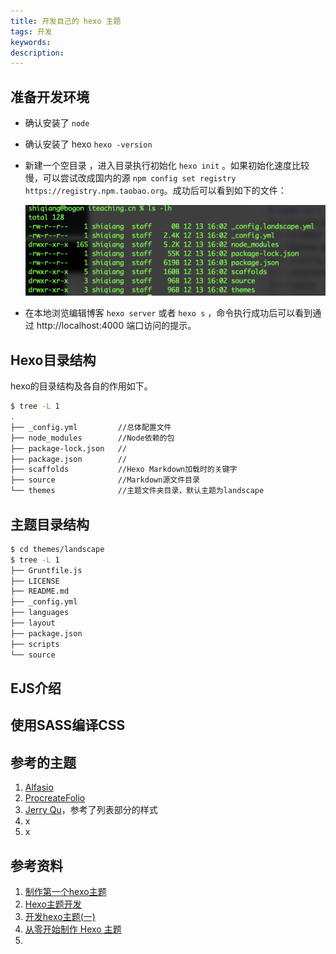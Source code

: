 ```yaml
---
title: 开发自己的 hexo 主题
tags: 开发
keywords:
description: 
---
```


## 准备开发环境
* 确认安装了 `node`

* 确认安装了 hexo `hexo -version`

* 新建一个空目录 ，进入目录执行初始化 `hexo init` 。如果初始化速度比较慢，可以尝试改成国内的源 `npm config set registry https://registry.npm.taobao.org`。成功后可以看到如下的文件：

  ![image-20201213160832077](develop-hexo-theme/image-20201213160832077.png)

* 在本地浏览编辑博客 `hexo server` 或者 `hexo s` ，命令执行成功后可以看到通过 http://localhost:4000 端口访问的提示。 

## Hexo目录结构
hexo的目录结构及各自的作用如下。
```sh
$ tree -L 1
.
├── _config.yml         //总体配置文件
├── node_modules        //Node依赖的包
├── package-lock.json   //
├── package.json        //
├── scaffolds           //Hexo Markdown加载时的关键字
├── source              //Markdown源文件目录
└── themes              //主题文件夹目录，默认主题为landscape

```

## 主题目录结构
```sh
$ cd themes/landscape
$ tree -L 1
├── Gruntfile.js
├── LICENSE
├── README.md
├── _config.yml
├── languages
├── layout
├── package.json
├── scripts
└── source
```

## EJS介绍


## 使用SASS编译CSS


## 参考的主题
1. [Alfasio](https://hexo-theme-griddy.aflasio.art/post/mira/)
2. [ProcreateFolio](https://folio.procreate.art/showcase)
3. [Jerry Qu](https://imququ.com)，参考了列表部分的样式
4. x
5. x


## 参考资料
1. [制作第一个hexo主题](https://segmentfault.com/a/1190000013536171)
2. [Hexo主题开发](https://www.cnblogs.com/yyhh/p/11058985.html)
3. [开发hexo主题(一)](https://www.jianshu.com/p/c80de4bacdeb)
4. [从零开始制作 Hexo 主题](https://www.cnblogs.com/mmzuo-798/p/10451385.html)
5. 